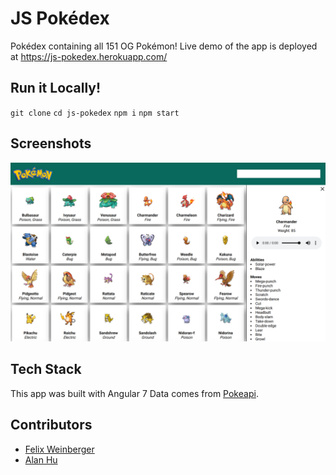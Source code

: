 # JS Pokédex
Pokédex containing all 151 OG Pokémon!
Live demo of the app is deployed at https://js-pokedex.herokuapp.com/

## Run it Locally!
`git clone`
`cd js-pokedex`
`npm i`
`npm start`

## Screenshots
![Pokedex](/readme-images/pokedex_full.png)

## Tech Stack
This app was built with Angular 7
Data comes from [Pokeapi](http://pokeapi.salestock.net/).

## Contributors
- [Felix Weinberger](https://github.com/felixweinberger)
- [Alan Hu](https://github.com/ahuounan)
